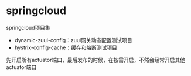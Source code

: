 # springcloud
springcloud项目集  
* dynamic-zuul-config：zuul网关动态配置测试项目
* hystrix-config-cache：缓存和熔断测试项目  

先开启所有actuator端口，最后发布的时候，在按需开启，不然会经常开启其他actuator端口  

